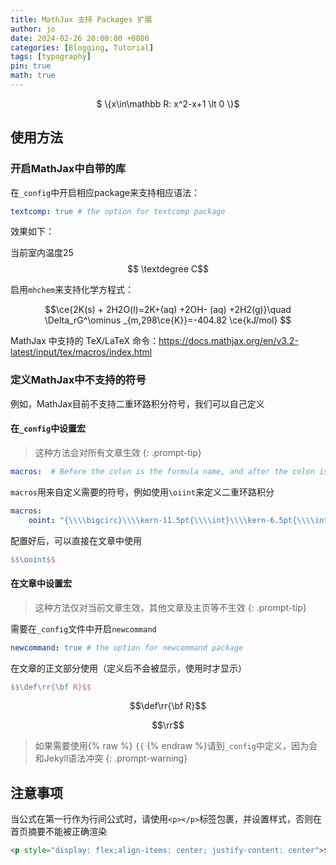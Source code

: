 ```yaml
---
title: MathJax 支持 Packages 扩展
author: jo
date: 2024-02-26 20:00:00 +0800
categories: [Blogging, Tutorial]
tags: [typography]
pin: true
math: true
---
```

<p style="display: flex;align-items: center; justify-content: center">$ \{x\in\mathbb R: x^2-x+1 \lt 0 \}$</p>

## 使用方法

### 开启MathJax中自带的库

在`_config`中开启相应package来支持相应语法：

```yml
textcomp: true # the option for textcomp package
```

效果如下：

 当前室内温度25$$ \textdegree C$$

启用`mhchem`来支持化学方程式：


$$\ce{2K(s) + 2H2O(l)=2K+(aq) +2OH- (aq) +2H2(g)}\quad \Delta_rG^\ominus  _{m,298\ce{K}}=-404.82 \ce{kJ/mol} $$

MathJax 中支持的 TeX/LaTeX 命令：https://docs.mathjax.org/en/v3.2-latest/input/tex/macros/index.html

### 定义MathJax中不支持的符号

例如，MathJax目前不支持二重环路积分符号，我们可以自己定义

#### 在`_config`中设置宏

>这种方法会对所有文章生效
{: .prompt-tip}

```yml
macros:  # Before the colon is the formula name, and after the colon is the implementation method. Please pay attention to the format and use \\\\ instead of \
```

`macros`用来自定义需要的符号，例如使用`\oiint`来定义二重环路积分

```yml
macros:
	ooint: "{\\\\bigcirc}\\\\kern-11.5pt{\\\\int}\\\\kern-6.5pt{\\\\int}"
```

配置好后，可以直接在文章中使用

```latex
$$\ooint$$
```

#### 在文章中设置宏

>这种方法仅对当前文章生效，其他文章及主页等不生效
{: .prompt-tip}

需要在`_config`文件中开启`newcommand`

```yml
newcommand: true # the option for newcommand package
```

在文章的正文部分使用（定义后不会被显示，使用时才显示）

```latex
$$\def\rr{\bf R}$$
```

$$\def\rr{\bf R}$$

$$\rr$$

>如果需要使用{% raw %} `{{` {% endraw %}请到`_config`中定义，因为会和Jekyll语法冲突
{: .prompt-warning}

## 注意事项

当公式在第一行作为行间公式时，请使用`<p></p>`标签包裹，并设置样式，否则在首页摘要不能被正确渲染

```html
<p style="display: flex;align-items: center; justify-content: center">$ \{x\in\mathbb R: x^2-x+1 \lt 0 \}$</p>
```

